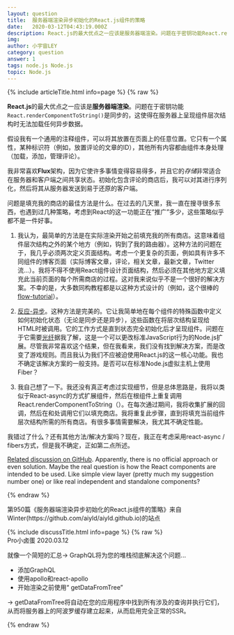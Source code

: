 ```yaml
---
layout: question
title:  服务器端渲染异步初始化的React.js组件的策略
date:   2020-03-12T04:43:19.000Z
description: React.js的最大优点之一应该是服务器端渲染。问题在于密钥功能React.renderComponentToString()是同步的，这使得在服务器上...
img: 
author: 小宇宙LEY
category: question
answer: 1
tags: node.js Node.js
topic: Node.js
---
```

<div class="article-root">
  <div class="article">
    {% include articleTitle.html info=page %}
    {% raw %}
    <div class="article-content"><p><font style="vertical-align: inherit;"></font><strong><font style="vertical-align: inherit;"><font style="vertical-align: inherit;">React.js</font></font></strong><font style="vertical-align: inherit;"><font style="vertical-align: inherit;">的最大优点之一</font><font style="vertical-align: inherit;">应该是</font></font><strong><font style="vertical-align: inherit;"><font style="vertical-align: inherit;">服务器端渲染</font></font></strong><font style="vertical-align: inherit;"><font style="vertical-align: inherit;">。</font><font style="vertical-align: inherit;">问题在于密钥功能</font></font><code>React.renderComponentToString()</code><font style="vertical-align: inherit;"><font style="vertical-align: inherit;">是同步的，这使得在服务器上呈现组件层次结构时无法加载任何异步数据。</font></font></p>

<p><font style="vertical-align: inherit;"><font style="vertical-align: inherit;">假设我有一个通用的注释组件，可以将其放置在页面上的任意位置。</font><font style="vertical-align: inherit;">它只有一个属性，某种标识符（例如，放置评论的文章的ID），其他所有内容都由组件本身处理（加载，添加，管理评论）。</font></font></p>

<p><font style="vertical-align: inherit;"><font style="vertical-align: inherit;">我非常喜欢</font></font><strong><font style="vertical-align: inherit;"><font style="vertical-align: inherit;">Flux</font></font></strong><font style="vertical-align: inherit;"><font style="vertical-align: inherit;">架构，因为它使许多事情变得容易得多，并且它的</font></font><em><font style="vertical-align: inherit;"><font style="vertical-align: inherit;">存储</font></font></em><font style="vertical-align: inherit;"><font style="vertical-align: inherit;">非常适合在服务器和客户端之间共享状态。</font><font style="vertical-align: inherit;">初始化包含评论的商店后，我可以对其进行序列化，然后将其从服务器发送到易于还原的客户端。</font></font></p>

<p><font style="vertical-align: inherit;"><font style="vertical-align: inherit;">问题是填充我的商店的最佳方法是什么。</font><font style="vertical-align: inherit;">在过去的几天里，我一直在搜寻很多东西，也遇到过几种策略，考虑到React的这一功能正在“推广”多少，这些策略似乎都不是一件好事。</font></font></p>

<ol>
<li><p><font style="vertical-align: inherit;"><font style="vertical-align: inherit;">我认为，最简单的方法是在实际渲染开始之前填充我的所有商店。</font><font style="vertical-align: inherit;">这意味着组件层次结构之外的某个地方（例如，钩到了我的路由器）。</font><font style="vertical-align: inherit;">这种方法的问题在于，我几乎必须两次定义页面结构。</font><font style="vertical-align: inherit;">考虑一个更复杂的页面，例如具有许多不同组件的博客页面（实际博客文章，评论，相关文章，最新文章，Twitter流...）。</font><font style="vertical-align: inherit;">我将不得不使用React组件设计页面结构，然后必须在其他地方定义填充此当前页面的每个所需商店的过程。</font><font style="vertical-align: inherit;">这对我来说似乎不是一个很好的解决方案。</font><font style="vertical-align: inherit;">不幸的是，大多数同构教程都是以这种方式设计的（例如，这个很棒的</font></font><a href="https://github.com/yahoo/flux-examples"><font style="vertical-align: inherit;"><font style="vertical-align: inherit;">flow-tutorial</font></font></a><font style="vertical-align: inherit;"><font style="vertical-align: inherit;">）。</font></font></p></li>
<li><p><a href="https://github.com/andreypopp/react-async"><font style="vertical-align: inherit;"><font style="vertical-align: inherit;">反应-异步</font></font></a><font style="vertical-align: inherit;"><font style="vertical-align: inherit;">。</font><font style="vertical-align: inherit;">这种方法是完美的。</font><font style="vertical-align: inherit;">它让我简单地在每个组件的特殊函数中定义如何初始化状态（无论是同步还是异步），这些函数在将层次结构呈现给HTML时被调用。</font><font style="vertical-align: inherit;">它的工作方式是直到状态完全初始化后才呈现组件。</font><font style="vertical-align: inherit;">问题在于它需要</font></font><a href="https://github.com/laverdet/node-fibers"><font style="vertical-align: inherit;"><font style="vertical-align: inherit;">光纤</font></font></a><font style="vertical-align: inherit;"><font style="vertical-align: inherit;">据我了解，这是一个可以更改标准JavaScript行为的Node.js扩展。</font><font style="vertical-align: inherit;">尽管我非常喜欢这个结果，但在我看来，我们没有找到解决方案，而是改变了游戏规则。</font><font style="vertical-align: inherit;">而且我认为我们不应被迫使用React.js的这一核心功能。</font><font style="vertical-align: inherit;">我也不确定该解决方案的一般支持。</font><font style="vertical-align: inherit;">是否可以在标准Node.js虚拟主机上使用Fiber？</font></font></p></li>
<li><p><font style="vertical-align: inherit;"><font style="vertical-align: inherit;">我自己想了一下。</font><font style="vertical-align: inherit;">我还没有真正考虑过实现细节，但是总体思路是，我将以类似于React-async的方式扩展组件，然后在根组件上重复调用React.renderComponentToString（）。</font><font style="vertical-align: inherit;">在每次通过期间，我将收集扩展的回调，然后在和处调用它们以填充商店。</font><font style="vertical-align: inherit;">我将重复此步骤，直到将填充当前组件层次结构所需的所有商店。</font><font style="vertical-align: inherit;">有很多事情需要解决，我尤其不确定性能。</font></font></p></li>
</ol>

<p><font style="vertical-align: inherit;"><font style="vertical-align: inherit;">我错过了什么？</font><font style="vertical-align: inherit;">还有其他方法/解决方案吗？</font><font style="vertical-align: inherit;">现在，我正在考虑采用react-async / fibers方式，但是我不确定，正如第二点所述。</font></font></p>

<p><a href="https://github.com/facebook/react/issues/1739">Related discussion on GitHub</a>. Apparently, there is no official approach or even solution. Maybe the real question is how the React components are intended to be used. Like simple view layer (pretty much my suggestion number one) or like real independent and standalone components?</p></div>
    {% endraw %}
  </div>
  <p class="winter_mark">第950篇《服务器端渲染异步初始化的React.js组件的策略》来自Winter(https://github.com/aiyld/aiyld.github.io)的站点</p>
  <div class="discuss-wrapper">
    {% include discussTitle.html info=page %}
    {% raw %}
    <div class="discuss-item">
        <div class="discuss-parent">
          <div class="discuss-meta">
            <span class="discuss-user">Pro小卤蛋</span>
            <span class="discuss-time">2020.03.12</span>
          </div>
          <div class="discuss-comment"><p><font style="vertical-align: inherit;"><font style="vertical-align: inherit;">就像一个简短的汇总-&gt; GraphQL将为您的堆栈彻底解决这个问题...</font></font></p>

<ul>
<li><font style="vertical-align: inherit;"><font style="vertical-align: inherit;">添加GraphQL</font></font></li>
<li><font style="vertical-align: inherit;"><font style="vertical-align: inherit;">使用apollo和react-apollo</font></font></li>
<li><font style="vertical-align: inherit;"><font style="vertical-align: inherit;">开始渲染之前使用“ getDataFromTree”</font></font></li>
</ul>

<p><font style="vertical-align: inherit;"><font style="vertical-align: inherit;">-&gt; getDataFromTree将自动在您的应用程序中找到所有涉及的查询并执行它们，从而将服务器上的阿波罗缓存建立起来，从而启用完全正常的SSR。</font></font></p></div>
        </div></div>
    {% endraw %}
  </div>
<div>
